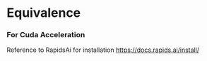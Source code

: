 # Equivalence

### For Cuda Acceleration
Reference to RapidsAi for installation
https://docs.rapids.ai/install/